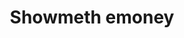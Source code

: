 ---
title: Showmeth emoney
slug: showmeth-emoney
updated-on: '2024-05-30T13:44:31.749Z'
created-on: '2024-05-30T13:41:46.671Z'
published-on: '2024-05-30T13:54:32.469Z'
f_city-state-2:
- cms/city/homer-la.md
- cms/city/minden-la.md
- cms/city/el-dorado-ar.md
- cms/city/bossier-city-la.md
- cms/city/saint-joseph-mo.md
f_locations:
- cms/payday-loan/showmeth-emoney-26454.md
- cms/payday-loan/showmeth-emoney-26455.md
- cms/payday-loan/showmeth-emoney-26456.md
- cms/payday-loan/showmeth-emoney-26457.md
- cms/payday-loan/showmeth-emoney-26458.md
f_states:
- cms/state/louisiana.md
- cms/state/arkansas.md
- cms/state/missouri.md
layout: '[company].html'
tags: company
---
